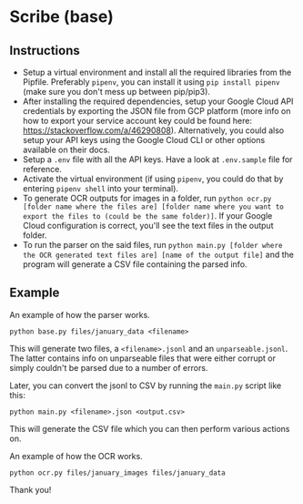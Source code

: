 # Scribe (base)

## Instructions

- Setup a virtual environment and install all the required libraries from the Pipfile. Preferably `pipenv`, you can install it using `pip install pipenv` (make sure you don't mess up between pip/pip3).
- After installing the required dependencies, setup your Google Cloud API credentials by exporting the JSON file from GCP platform (more info on how to export your service account key could be found here: https://stackoverflow.com/a/46290808). Alternatively, you could also setup your API keys using the Google Cloud CLI or other options available on their docs.
- Setup a `.env` file with all the API keys. Have a look at `.env.sample` file for reference.
- Activate the virtual environment (if using `pipenv`, you could do that by entering `pipenv shell` into your terminal).
- To generate OCR outputs for images in a folder, run `python ocr.py [folder name where the files are] [folder name where you want to export the files to (could be the same folder)]`. If your Google Cloud configuration is correct, you'll see the text files in the output folder.
- To run the parser on the said files, run `python main.py [folder where the OCR generated text files are] [name of the output file]` and the program will generate a CSV file containing the parsed info.

## Example

An example of how the parser works.

```
python base.py files/january_data <filename>

```

This will generate two files, a `<filename>.jsonl` and an `unparseable.jsonl`. The latter contains info on unparseable files that were either corrupt or simply couldn't be parsed due to a number of errors.

Later, you can convert the jsonl to CSV by running the `main.py` script like this:

```
python main.py <filename>.json <output.csv>
```

This will generate the CSV file which you can then perform various actions on.

An example of how the OCR works.

```
python ocr.py files/january_images files/january_data
```

Thank you!
